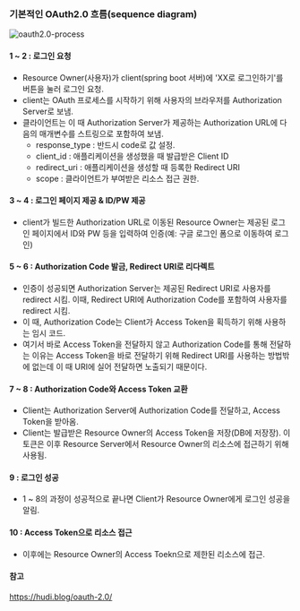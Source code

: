 ### 기본적인 OAuth2.0 흐름(sequence diagram)
![oauth2.0-process](/uploads/5c63fc482fa38bca0e6e526673fc96a3/oauth2.0-process.png)

#### 1 ~ 2 : 로그인 요청
- Resource Owner(사용자)가 client(spring boot 서버)에 'XX로 로그인하기'를 버튼을 눌러 로그인 요청.
- client는 OAuth 프로세스를 시작하기 위해 사용자의 브라우저를 Authorization Server로 보냄.
- 클라이언트는 이 때 Authorization Server가 제공하는 Authorization URL에 다음의 매개변수를 스트링으로 포함하여 보냄.
   - response_type : 반드시 code로 값 설정.
   - client_id : 애플리케이션을 생성했을 때 발급받은 Client ID
   - redirect_uri : 애플리케이션을 생성할 때 등록한 Redirect URI
   - scope : 클라이언트가 부여받은 리소스 접근 권한.
#### 3 ~ 4 : 로그인 페이지 제공 & ID/PW 제공
- client가 빌드한 Authorization URL로 이동된 Resource Owner는 제공된 로그인 페이지에서 ID와 PW 등을 입력하여 인증(예: 구글 로그인 폼으로 이동하여 로그인)
#### 5 ~ 6 : Authorization Code 발금, Redirect URI로 리다렉트
- 인증이 성공되면 Authorization Server는 제공된 Redirect URI로 사용자를 redirect 시킴. 이때, Redirect URI에 Authorization Code를 포함하여 사용자를 redirect 시킴.
- 이 때, Authorization Code는 Client가 Access Token을 획득하기 위해 사용하는 임시 코드.
- 여기서 바로 Access Token을 전달하지 않고 Authorization Code를 통해 전달하는 이유는 Access Token을 바로 전달하기 위해 Redirect URI를 사용하는 방법밖에 없는데 이 때 URI에 실어 전달하면 노출되기 때문이다. 
#### 7 ~ 8 : Authorization Code와 Access Token 교환
- Client는 Authorization Server에 Authorization Code를 전달하고, Access Token을 받아옴.
- Client는 발급받은 Resource Owner의 Access Token을 저장(DB에 저장장). 이 토큰은 이후 Resource Server에서 Resource Owner의 리소스에 접근하기 위해 사용됨.
#### 9 : 로그인 성공
- 1 ~ 8의 과정이 성공적으로 끝나면 Client가 Resource Owner에게 로그인 성공을 알림.
#### 10 : Access Token으로 리소스 접근
- 이후에는 Resource Owner의 Access Toekn으로 제한된 리소스에 접근.
#### 참고
https://hudi.blog/oauth-2.0/



